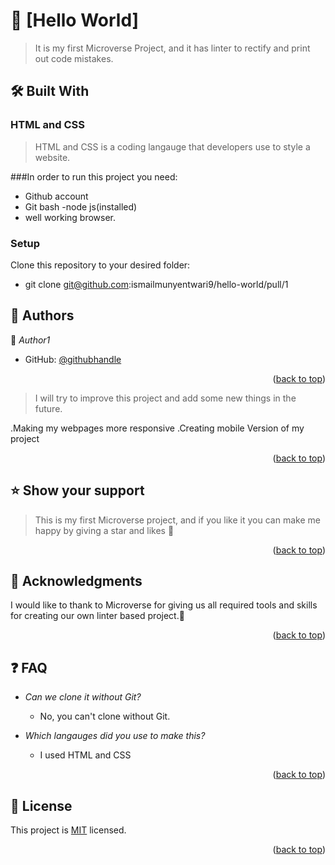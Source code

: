 <a name="readme-top"></a>

# 📖 [Hello World] <a name="about-project"></a>

> It is my first Microverse Project, and it has linter to rectify and print out code mistakes.


## 🛠 Built With <a name="built-with"></a>

### HTML and CSS <a name="tech-stack"></a>

> HTML and CSS is a coding langauge that developers use to style a website.

###In order to run this project you need:


- Github account
- Git bash
-node js(installed)
- well working browser.

### Setup

Clone this repository to your desired folder:
- git clone git@github.com:ismailmunyentwari9/hello-world/pull/1



## 👥 Authors <a name="Ismail Munyentwari"></a>

👤 *Author1*

- GitHub: [@githubhandle]([https://github.com/githubhandle](https://github.com/ismailmunyentwari9))

<p align="right">(<a href="#readme-top">back to top</a>)</p>

>I will try to improve this project and add some new things in the future.

.Making my webpages more responsive
.Creating mobile Version of my project 

<p align="right">(<a href="#readme-top">back to top</a>)</p>

## ⭐️ Show your support <a name="support"></a>

> This is my first Microverse project, and if you like it you can make me happy by giving a star and likes 🧡



<p align="right">(<a href="#readme-top">back to top</a>)</p>


## 🙏 Acknowledgments <a name="acknowledgements"></a>

I would like to thank to Microverse for giving us all required tools and skills for creating  our own linter based project.🏼

<p align="right">(<a href="#readme-top">back to top</a>)</p>

## ❓ FAQ <a name="faq"></a>


- *Can we clone it without Git?*

  - No, you  can't clone without Git.

- *Which langauges did you use to make this?*

  - I used HTML and CSS

<p align="right">(<a href="#readme-top">back to top</a>)</p>



## 📝 License <a name="license"></a>

This project is [MIT](./LICENSE) licensed.

<p align="right">(<a href="#readme-top">back to top</a>)</p>
